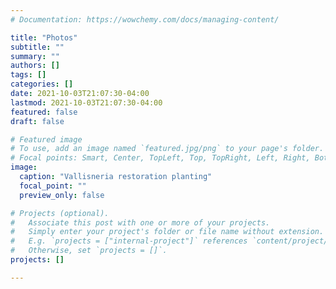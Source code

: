 ```yaml
---
# Documentation: https://wowchemy.com/docs/managing-content/

title: "Photos"
subtitle: ""
summary: ""
authors: []
tags: []
categories: []
date: 2021-10-03T21:07:30-04:00
lastmod: 2021-10-03T21:07:30-04:00
featured: false
draft: false

# Featured image
# To use, add an image named `featured.jpg/png` to your page's folder.
# Focal points: Smart, Center, TopLeft, Top, TopRight, Left, Right, BottomLeft, Bottom, BottomRight.
image:
  caption: "Vallisneria restoration planting"
  focal_point: ""
  preview_only: false

# Projects (optional).
#   Associate this post with one or more of your projects.
#   Simply enter your project's folder or file name without extension.
#   E.g. `projects = ["internal-project"]` references `content/project/deep-learning/index.md`.
#   Otherwise, set `projects = []`.
projects: []

---
```

